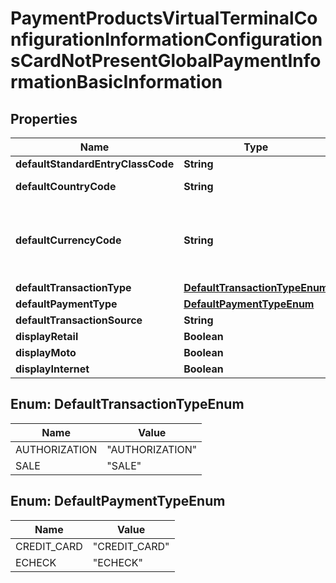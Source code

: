 
# PaymentProductsVirtualTerminalConfigurationInformationConfigurationsCardNotPresentGlobalPaymentInformationBasicInformation

## Properties
Name | Type | Description | Notes
------------ | ------------- | ------------- | -------------
**defaultStandardEntryClassCode** | **String** |  |  [optional]
**defaultCountryCode** | **String** | ISO 4217 format |  [optional]
**defaultCurrencyCode** | **String** | Three-character [ISO Standard Currency Codes.](http://apps.cybersource.com/library/documentation/sbc/quickref/currencies.pdf) |  [optional]
**defaultTransactionType** | [**DefaultTransactionTypeEnum**](#DefaultTransactionTypeEnum) |  |  [optional]
**defaultPaymentType** | [**DefaultPaymentTypeEnum**](#DefaultPaymentTypeEnum) |  |  [optional]
**defaultTransactionSource** | **String** |  |  [optional]
**displayRetail** | **Boolean** |  |  [optional]
**displayMoto** | **Boolean** |  |  [optional]
**displayInternet** | **Boolean** |  |  [optional]


<a name="DefaultTransactionTypeEnum"></a>
## Enum: DefaultTransactionTypeEnum
Name | Value
---- | -----
AUTHORIZATION | &quot;AUTHORIZATION&quot;
SALE | &quot;SALE&quot;


<a name="DefaultPaymentTypeEnum"></a>
## Enum: DefaultPaymentTypeEnum
Name | Value
---- | -----
CREDIT_CARD | &quot;CREDIT_CARD&quot;
ECHECK | &quot;ECHECK&quot;



